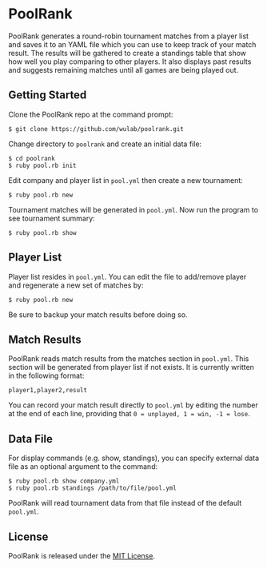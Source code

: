 PoolRank
========

PoolRank generates a round-robin tournament matches from a player list and
saves it to an YAML file which you can use to keep track of your match result.
The results will be gathered to create a standings table that show how well
you play comparing to other players. It also displays past results and
suggests remaining matches until all games are being played out.

Getting Started
---------------

Clone the PoolRank repo at the command prompt:

    $ git clone https://github.com/wulab/poolrank.git

Change directory to `poolrank` and create an initial data file:

    $ cd poolrank
    $ ruby pool.rb init

Edit company and player list in `pool.yml` then create a new tournament:

    $ ruby pool.rb new

Tournament matches will be generated in `pool.yml`. Now run the program
to see tournament summary:

	$ ruby pool.rb show

Player List
-----------

Player list resides in `pool.yml`. You can edit the file to add/remove player
and regenerate a new set of matches by:

	$ ruby pool.rb new

Be sure to backup your match results before doing so.

Match Results
-------------

PoolRank reads match results from the matches section in `pool.yml`. This
section will be generated from player list if not exists. It is currently
written in the following format:

    player1,player2,result

You can record your match result directly to `pool.yml` by editing the number
at the end of each line, providing that `0 = unplayed, 1 = win, -1 = lose`.

Data File
---------

For display commands (e.g. show, standings), you can specify external data
file as an optional argument to the command:

	$ ruby pool.rb show company.yml
	$ ruby pool.rb standings /path/to/file/pool.yml

PoolRank will read tournament data from that file instead of the default
`pool.yml`.

License
-------

PoolRank is released under the [MIT License][1].

[1]: http://www.opensource.org/licenses/MIT